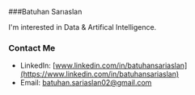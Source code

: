 ###Batuhan Sarıaslan

I'm interested in Data & Artifical Intelligence.

### Contact Me
- LinkedIn: [www.linkedin.com/in/batuhansariaslan](https://www.linkedin.com/in/batuhansariaslan)
- Email: batuhan.sariaslan02@gmail.com
